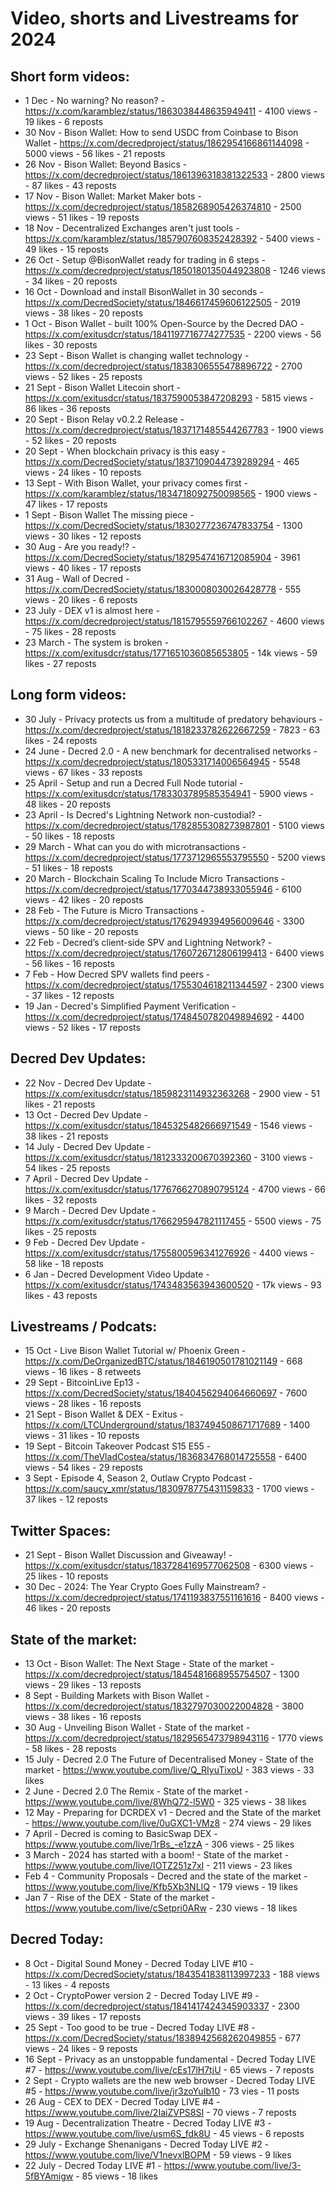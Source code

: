 # Video, shorts and Livestreams for 2024


## Short form videos:
* 1 Dec - No warning? No reason? - https://x.com/karamblez/status/1863038448635949411 - 4100 views - 19 likes - 6 reposts
* 30 Nov - Bison Wallet: How to send USDC from Coinbase to Bison Wallet - https://x.com/decredproject/status/1862954166861144098 - 5000 views - 56 likes - 21 reposts
* 26 Nov - Bison Wallet: Beyond Basics - https://x.com/decredproject/status/1861396318381322533 - 2800 views - 87 likes - 43 reposts
* 17 Nov - Bison Wallet: Market Maker bots - https://x.com/decredproject/status/1858268905426374810 - 2500 views - 51 likes - 19 reposts
* 18 Nov - Decentralized Exchanges aren't just tools - https://x.com/karamblez/status/1857907608352428392 - 5400 views - 49 likes - 15 reposts
* 26 Oct - Setup @BisonWallet ready for trading in 6 steps - https://x.com/decredproject/status/1850180135044923808 - 1246 views - 34 likes - 20 reposts
* 16 Oct - Download and install BisonWallet in 30 seconds - https://x.com/DecredSociety/status/1846617459606122505 - 2019 views - 38 likes - 20 reposts
* 1 Oct - Bison Wallet - built 100% Open-Source by the Decred DAO - https://x.com/exitusdcr/status/1841197716774277535 - 2200 views - 56 likes - 30 reposts
* 23 Sept - Bison Wallet is changing wallet technology - https://x.com/decredproject/status/1838306555478896722 - 2700 views - 52 likes - 25 reposts
* 21 Sept - Bison Wallet Litecoin short - https://x.com/exitusdcr/status/1837590053847208293 - 5815 views - 86 likes - 36 reposts
* 20 Sept - Bison Relay v0.2.2 Release - https://x.com/decredproject/status/1837171485544267783 - 1900 views - 52 likes - 20 reposts
* 20 Sept - When blockchain privacy is this easy - https://x.com/DecredSociety/status/1837109044739289294 - 465 views - 24 likes - 10 reposts
* 13 Sept - With Bison Wallet, your privacy comes first - https://x.com/karamblez/status/1834718092750098565 - 1900 views - 47 likes - 17 reposts
* 1 Sept - Bison Wallet The missing piece - https://x.com/DecredSociety/status/1830277236747833754 - 1300 views - 30 likes - 12 reposts
* 30 Aug - Are you ready!? - https://x.com/DecredSociety/status/1829547416712085904 - 3961 views - 40 likes - 17 reposts
* 31 Aug - Wall of Decred - https://x.com/DecredSociety/status/1830008030026428778 - 555 views - 20 likes - 6 reposts
* 23 July - DEX v1 is almost here - https://x.com/decredproject/status/1815795559766102267 - 4600 views - 75 likes - 28 reposts
* 23 March - The system is broken - https://x.com/exitusdcr/status/1771651036085653805 - 14k views - 59 likes - 27 reposts


## Long form videos:
* 30 July - Privacy protects us from a multitude of predatory behaviours - https://x.com/decredproject/status/1818233782622667259 - 7823 - 63 likes - 24 reposts
* 24 June - Decred 2.0 - A new benchmark for decentralised networks - https://x.com/decredproject/status/1805331714006564945 - 5548 views - 67 likes - 33 reposts
* 25 April - Setup and run a Decred Full Node tutorial - https://x.com/exitusdcr/status/1783303789585354941 - 5900 views - 48 likes - 20 reposts
* 23 April - Is Decred's Lightning Network non-custodial? - https://x.com/decredproject/status/1782855308273987801 - 5100 views - 50 likes - 18 reposts
* 29 March - What can you do with microtransactions - https://x.com/decredproject/status/1773712965553795550 - 5200 views - 51 likes - 18 reposts
* 20 March - Blockchain Scaling To Include Micro Transactions - https://x.com/decredproject/status/1770344738933055946 - 6100 views - 42 likes - 20 reposts
* 28 Feb - The Future is Micro Transactions - https://x.com/decredproject/status/1762949394956009646 - 3300 views - 50 like - 20 reposts
* 22 Feb - Decred’s client-side SPV and Lightning Network? - https://x.com/decredproject/status/1760726712806199413 - 6400 views - 56 likes - 16 reposts
* 7 Feb - How Decred SPV wallets find peers - https://x.com/decredproject/status/1755304618211344597 - 2300 views - 37 likes - 12 reposts
* 19 Jan - Decred's Simplified Payment Verification - https://x.com/decredproject/status/1748450782049894692 - 4400 views - 52 likes - 17 reposts


## Decred Dev Updates:
* 22 Nov - Decred Dev Update - https://x.com/exitusdcr/status/1859823114932363268 - 2900 view - 51 likes - 21 reposts
* 13 Oct - Decred Dev Update - https://x.com/exitusdcr/status/1845325482666971549 - 1546 views - 38 likes - 21 reposts
* 14 July - Decred Dev Update - https://x.com/exitusdcr/status/1812333200670392360 - 3100 views - 54 likes - 25 reposts
* 7 April - Decred Dev Update - https://x.com/exitusdcr/status/1776766270890795124 - 4700 views - 66 likes - 32 reposts
* 9 March - Decred Dev Update - https://x.com/exitusdcr/status/1766295947821117455 - 5500 views - 75 likes - 25 reposts
* 9 Feb - Decred Dev Update - https://x.com/exitusdcr/status/1755800596341276926 - 4400 views - 58 like - 18 reposts
* 6 Jan - Decred Development Video Update - https://x.com/exitusdcr/status/1743483563943600520 - 17k views - 93 likes - 43 reposts


## Livestreams / Podcats:
* 15 Oct - Live Bison Wallet Tutorial w/ Phoenix Green - https://x.com/DeOrganizedBTC/status/1846190501781021149 - 668 views - 16 likes - 8 retweets
* 29 Sept - BitcoinLive Ep13 - https://x.com/DecredSociety/status/1840456294064660697 - 7600 views - 28 likes - 16 reposts
* 21 Sept - Bison Wallet & DEX - Exitus - https://x.com/LTCUnderground/status/1837494508671717689 - 1400 views - 31 likes - 10 reposts
* 19 Sept - Bitcoin Takeover Podcast S15 E55 - https://x.com/TheVladCostea/status/1836834768014725558 - 6400 views - 54 likes - 29 reposts
* 3 Sept - Episode 4, Season 2, Outlaw Crypto Podcast - https://x.com/saucy_xmr/status/1830978775431159833 - 1700 views - 37 likes - 12 reposts


## Twitter Spaces:
* 21 Sept - Bison Wallet Discussion and Giveaway! - https://x.com/exitusdcr/status/1837284169577062508 - 6300 views - 25 likes - 10 reposts
* 30 Dec - 2024: The Year Crypto Goes Fully Mainstream? - https://x.com/decredproject/status/1741193837551161616 - 8400 views - 46 likes - 20 reposts


## State of the market:
* 13 Oct - Bison Wallet: The Next Stage - State of the market - https://x.com/decredproject/status/1845481668955754507 - 1300 views - 29 likes - 13 reposts
* 8 Sept - Building Markets with Bison Wallet - https://x.com/decredproject/status/1832797030022004828 - 3800 views - 38 likes - 16 reposts
* 30 Aug - Unveiling Bison Wallet - State of the market - https://x.com/decredproject/status/1829565473798943116 - 1770 views - 58 likes - 28 reposts
* 15 July - Decred 2.0 The Future of Decentralised Money - State of the market - https://www.youtube.com/live/Q_RIyuTixoU - 383 views - 33 likes
* 2 June - Decred 2.0 The Remix - State of the market - https://www.youtube.com/live/8WhQ72-l5W0 - 325 views - 38 likes
* 12 May - Preparing for DCRDEX v1 - Decred and the State of the market - https://www.youtube.com/live/0uGXC1-VMz8 - 274 views - 29 likes
* 7 April - Decred is coming to BasicSwap DEX - https://www.youtube.com/live/1rBs_-e1zzA - 306 views - 25 likes
* 3 March - 2024 has started with a boom! - State of the market - https://www.youtube.com/live/IOTZ251z7xI - 211 views - 23 likes
* Feb 4 - Community Proposals - Decred and the state of the market - https://www.youtube.com/live/Kfb5Xb3NLIQ - 179 views - 19 likes
* Jan 7 - Rise of the DEX - State of the market - https://www.youtube.com/live/cSetpri0ARw - 230 views - 18 likes


## Decred Today:
* 8 Oct - Digital Sound Money - Decred Today LIVE #10 - https://x.com/DecredSociety/status/1843541838113997233 - 188 views - 13 likes - 4 reposts
* 2 Oct - CryptoPower version 2 - Decred Today LIVE #9 - https://x.com/decredproject/status/1841417424345903337 - 2300 views - 39 likes - 17 reposts
* 25 Sept - Too good to be true - Decred Today LIVE #8 - https://x.com/DecredSociety/status/1838942568262049855 - 677 views - 24 likes - 9 reposts
* 16 Sept - Privacy as an unstoppable fundamental - Decred Today LIVE #7 - https://www.youtube.com/live/cEs17lH7tjU - 65 views - 7 reposts
* 2 Sept - Crypto wallets are the new web browser - Decred Today LIVE #5 - https://www.youtube.com/live/jr3zoYuIb10 - 73 vies - 11 posts
* 26 Aug - CEX to DEX - Decred Today LIVE #4 - https://www.youtube.com/live/2IaiZVPS8SI - 70 views - 7 reposts
* 19 Aug - Decentralization Theatre - Decred Today LIVE #3 - https://www.youtube.com/live/usm6S_fdk8U - 45 views - 6 reposts
* 29 July - Exchange Shenanigans - Decred Today LIVE #2 - https://www.youtube.com/live/V1nevxlBOPM - 59 views - 9 likes
* 22 July - Decred Today LIVE #1 - https://www.youtube.com/live/3-5fBYAmigw - 85 views - 18 likes


